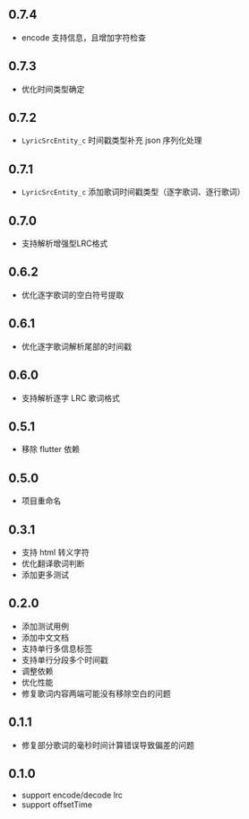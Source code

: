 ## 0.7.4
- encode 支持信息，且增加字符检查
## 0.7.3
- 优化时间类型确定
## 0.7.2
- `LyricSrcEntity_c` 时间戳类型补充 json 序列化处理
## 0.7.1
- `LyricSrcEntity_c` 添加歌词时间戳类型（逐字歌词、逐行歌词）
## 0.7.0
- 支持解析增强型LRC格式
## 0.6.2
- 优化逐字歌词的空白符号提取
## 0.6.1
- 优化逐字歌词解析尾部的时间戳
## 0.6.0
- 支持解析逐字 LRC 歌词格式
## 0.5.1
- 移除 flutter 依赖
## 0.5.0
- 项目重命名
## 0.3.1
- 支持 html 转义字符
- 优化翻译歌词判断
- 添加更多测试
## 0.2.0
* 添加测试用例
* 添加中文文档
* 支持单行多信息标签
* 支持单行分段多个时间戳
* 调整依赖
* 优化性能
* 修复歌词内容两端可能没有移除空白的问题
## 0.1.1
* 修复部分歌词的毫秒时间计算错误导致偏差的问题
## 0.1.0
* support encode/decode lrc
* support offsetTime
